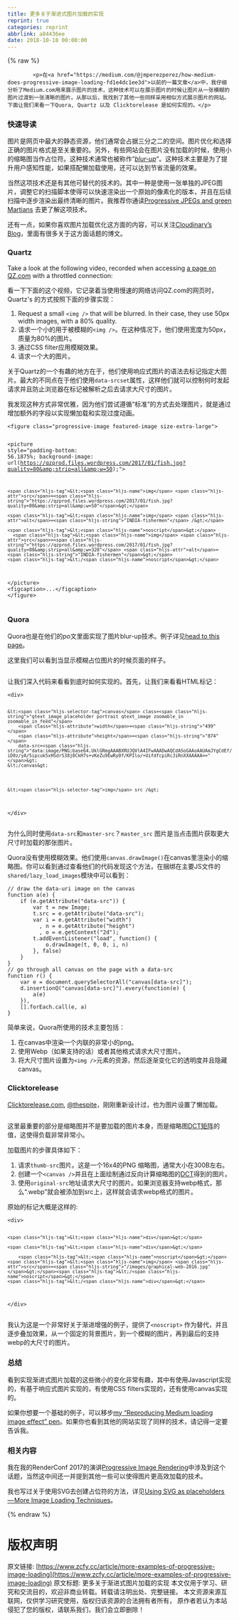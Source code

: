 ```yaml
---
title: 更多关于渐进式图片加载的实现
reprint: true
categories: reprint
abbrlink: a84436ee
date: 2018-10-18 00:00:00
---
```


{% raw %}

            <p>在<a href="https://medium.com/@jmperezperez/how-medium-does-progressive-image-loading-fd1e4dc1ee3d">以前的一篇文章</a>中，我仔细分析了Medium.com用来展示图片的技术，这种技术可以在展示图片的时候让图片从一张模糊的图片过渡到一张清晰的图片。从那以后，我找到了其他一些同样采用相似方式展示图片的网站。下面让我们来看一下Quora, Quartz 以及 Clicktorelease 是如何实现的。</p>
<h3>快速导读</h3>
<p>图片是网页中最大的静态资源，他们通常会占据三分之二的空间。图片优化和选择正确的图片格式是至关重要的。另外，有些网站会在图片没有加载的时候，使用小的缩略图当作占位符。这种技术通常也被称作“<a href="https://css-tricks.com/the-blur-up-technique-for-loading-background-images/"><em>blur-up</em></a>“。这种技术主要是为了提升用户感知性能，如果搭配懒加载使用，还可以达到节省流量的效果。</p>
<p>当然这项技术还是有其他可替代的技术的。其中一种是使用一张单独的JPEG图片，调整它的扫描脚本使得可以快速渲染出一个原始的像素化的版本，并且在后续扫描中逐步渲染出最终清晰的图片。我推荐你通读<a href="http://cloudinary.com/blog/progressive_jpegs_and_green_martians">Progressive JPEGs and green Martians</a> 去更了解这项技术。</p>
<p>还有一点，如果你喜欢图片加载优化这方面的内容，可以关注<a href="http://cloudinary.com/blog">Cloudinary’s Blog</a>，里面有很多关于这方面话题的博文。</p>
<h3>Quartz</h3>
<p>Take a look at the following video, recorded when accessing <a href="https://qz.com/894001/theres-a-wrong-and-a-right-way-to-talk-to-your-dog-according-to-science/">a page on QZ.com</a> with a throttled connection:</p>
<p>看一下下面的这个视频，它记录着当使用慢速的网络访问QZ.com的网页时，Quartz's 的方式按照下面的步骤实现：</p>
<ol>
<li>Request a small <code>&lt;img /&gt;</code> that will be blurred. In their case, they use 50px width images, with a 80% quality.</li>
<li>请求一个小的用于被模糊的<code>&lt;img /&gt;</code>。在这种情况下，他们使用宽度为50px，质量为80%的图片。</li>
<li>通过CSS filter应用模糊效果。</li>
<li>请求一个大的图片。</li>
</ol>
<p>关于Quartz的一个有趣的地方在于，他们使用响应式图片的语法去标记指定大图片。最大的不同点在于他们使用<code>data-srcset</code>属性，这样他们就可以控制何时发起请求并且防止浏览器在标记被解析之后去请求大尺寸的图片。</p>
<p>我发现这种方式非常优雅，因为他们尝试遵循“标准”的方式去处理图片，就是通过增加额外的字段以实现懒加载和实现过度动画。</p>
<pre><code class="hljs xml"><span class="hljs-tag">&lt;<span class="hljs-name">figure</span> <span class="hljs-attr">class</span>=<span class="hljs-string">"progressive-image featured-image size-extra-large"</span>&gt;</span>

  <span class="hljs-tag">&lt;<span class="hljs-name">picture</span> <span class="hljs-attr">style</span>=<span class="hljs-string">"padding-bottom: 56.1875%; background-image: url(https://qzprod.files.wordpress.com/2017/01/fish.jpg?quality=80&amp;strip=all&amp;w=50);"</span>&gt;</span>

    <span class="hljs-tag">&lt;<span class="hljs-name">img</span> <span class="hljs-attr">src</span>=<span class="hljs-string">"https://qzprod.files.wordpress.com/2017/01/fish.jpg?quality=80&amp;strip=all&amp;w=50"</span>&gt;</span>

    <span class="hljs-tag">&lt;<span class="hljs-name">img</span> <span class="hljs-attr">alt</span>=<span class="hljs-string">"INDIA-fishermen"</span> /&gt;</span>

    <span class="hljs-tag">&lt;<span class="hljs-name">noscript</span>&gt;</span>
      <span class="hljs-tag">&lt;<span class="hljs-name">img</span> <span class="hljs-attr">src</span>=<span class="hljs-string">"https://qzprod.files.wordpress.com/2017/01/fish.jpg?quality=80&amp;strip=all&amp;w=320"</span> <span class="hljs-attr">alt</span>=<span class="hljs-string">"INDIA-fishermen"</span>&gt;</span>
    <span class="hljs-tag">&lt;/<span class="hljs-name">noscript</span>&gt;</span>
  <span class="hljs-tag">&lt;/<span class="hljs-name">picture</span>&gt;</span>
  <span class="hljs-tag">&lt;<span class="hljs-name">figcaption</span>&gt;</span>...<span class="hljs-tag">&lt;/<span class="hljs-name">figcaption</span>&gt;</span>
<span class="hljs-tag">&lt;/<span class="hljs-name">figure</span>&gt;</span>
</code></pre><h3>Quora</h3>
<p>Quora也是在他们的po文里面实现了图片blur-up技术。例子详见<a href="https://www.quora.com/How-does-Quora-pre-load-images">head to this page</a>。</p>
<p>这里我们可以看到当显示模糊占位图片的时候页面的样子。</p>
<p><img src="https://p0.ssl.qhimg.com/t01d15cfe42bf2b63fb.png" alt=""></p>
<p>让我们深入代码来看看到底时如何实现的。首先，让我们来看看HTML标记：</p>
<pre><code class="hljs stylus">&lt;div&gt;


    &lt;<span class="hljs-selector-tag">canvas</span> class=<span class="hljs-string">"qtext_image_placeholder portrait qtext_image zoomable_in zoomable_in_feed"</span>
        <span class="hljs-attribute">width</span>=<span class="hljs-string">"499"</span>
        <span class="hljs-attribute">height</span>=<span class="hljs-string">"874"</span>
        data-src=<span class="hljs-string">"data:image/PNG;base64,UklGRmgAAABXRUJQVlA4IFwAAADwAQCdASoGAAoAAUAmJYgCdEf/g…iD0z/yA/5ipcuk5xHSdrS38j8CkH7s+vKeZu9EwRy0f/KPIlo/+UifdfcpiRcJiRnXXAAAAA=="</span>&gt;
    &lt;/canvas&gt;




    &lt;<span class="hljs-selector-tag">img</span> src /&gt;
&lt;/div&gt;
</code></pre><p>为什么同时使用<code>data-src</code>和<code>master-src</code>？<code>master_src</code> 图片是当点击图片获取更大尺寸时加载的那张图片。</p>
<p>Quora没有使用模糊效果。他们使用<code>canvas.drawImage()</code>在canvas里渲染小的缩略图。你可以看到通过查看他们的代码发现这个方法，在捆绑在主要JS文件的<code>shared/lazy_load_images</code>模块中可以看到：</p>
<pre><code class="hljs javascript"><span class="hljs-comment">// draw the data-uri image on the canvas</span>
<span class="hljs-function"><span class="hljs-keyword">function</span> <span class="hljs-title">a</span>(<span class="hljs-params">e</span>) </span>{
    <span class="hljs-keyword">if</span> (e.getAttribute(<span class="hljs-string">"data-src"</span>)) {
        <span class="hljs-keyword">var</span> t = <span class="hljs-keyword">new</span> Image;
        t.src = e.getAttribute(<span class="hljs-string">"data-src"</span>);
        <span class="hljs-keyword">var</span> i = e.getAttribute(<span class="hljs-string">"width"</span>)
          , n = e.getAttribute(<span class="hljs-string">"height"</span>)
          , o = e.getContext(<span class="hljs-string">"2d"</span>);
        t.addEventListener(<span class="hljs-string">"load"</span>, <span class="hljs-function"><span class="hljs-keyword">function</span>(<span class="hljs-params"></span>) </span>{
            o.drawImage(t, <span class="hljs-number">0</span>, <span class="hljs-number">0</span>, i, n)
        }, <span class="hljs-literal">false</span>)
    }
}
<span class="hljs-comment">// go through all canvas on the page with a data-src</span>
<span class="hljs-function"><span class="hljs-keyword">function</span> <span class="hljs-title">r</span>(<span class="hljs-params"></span>) </span>{
    <span class="hljs-keyword">var</span> e = <span class="hljs-built_in">document</span>.querySelectorAll(<span class="hljs-string">"canvas[data-src]"</span>);
    d.insertionQ(<span class="hljs-string">"canvas[data-src]"</span>).every(<span class="hljs-function"><span class="hljs-keyword">function</span>(<span class="hljs-params">e</span>) </span>{
        a(e)
    }),
    [].forEach.call(e, a)
}
</code></pre><p>简单来说，Quora所使用的技术主要包括：</p>
<ol>
<li>在canvas中渲染一个内联的非常小的png。</li>
<li>使用Webp（如果支持的话）或者其他格式请求大尺寸图片。</li>
<li>将大尺寸图片设置为<code>&lt;img /&gt;</code>元素的资源，然后逐渐变化它的透明度并且隐藏canvas。</li>
</ol>
<h3>Clicktorelease</h3>
<p><a href="https://www.clicktorelease.com/">Clicktorelease.com</a>, <a href="https://twitter.com/thespite">@thespite</a>，刚刚重新设计过，也为图片设置了懒加载。</p>
<p><img src="https://p0.ssl.qhimg.com/t01289517093f2be7c5.gif" alt=""></p>
<p>这里最重要的部分是缩略图并不是要加载的图片本身，而是缩略图<a href="https://twitter.com/thespite/status/827110706642305024">DCT矩阵</a>的值，这使得负载非常非常小。</p>
<p>加载图片的步骤具体如下：</p>
<ol>
<li>请求<code>thumb-src</code>图片。这是一个16x4的PNG 缩略图，通常大小在300B左右。</li>
<li>创建一个<code>&lt;canvas /&gt;</code>并且在上面绘制通过反向计算缩略图的<a href="https://en.wikipedia.org/wiki/Discrete_cosine_transform">DCT</a>得到的图片。</li>
<li>使用<code>original-src</code>地址请求大尺寸的图片。如果浏览器支持webp格式，那么“.webp”就会被添加到src上，这样就会请求webp格式的图片。</li>
</ol>
<p>原始的标记大概是这样的:</p>
<pre><code class="hljs xml"><span class="hljs-tag">&lt;<span class="hljs-name">div</span>&gt;</span>




    <span class="hljs-tag">&lt;<span class="hljs-name">div</span>&gt;</span>

    <span class="hljs-tag">&lt;<span class="hljs-name">div</span>&gt;</span>

        <span class="hljs-tag">&lt;<span class="hljs-name">noscript</span>&gt;</span><span class="hljs-tag">&lt;<span class="hljs-name">img</span> <span class="hljs-attr">src</span>=<span class="hljs-string">"/images/graphical-web-2016.jpg"</span>&gt;</span><span class="hljs-tag">&lt;/<span class="hljs-name">noscript</span>&gt;</span>
    <span class="hljs-tag">&lt;/<span class="hljs-name">div</span>&gt;</span>
<span class="hljs-tag">&lt;/<span class="hljs-name">div</span>&gt;</span>
</code></pre><p>我认为这是一个非常好关于渐进增强的例子，提供了<code>&lt;noscript&gt;</code> 作为替代，并且逐步叠加效果，从一个固定的背景图片，到一个模糊的图片，再到最后的支持webp的大尺寸的图片。</p>
<h3>总结</h3>
<p>看到实现渐进式图片加载的这些微小的变化非常有趣，其中有使用Javascript实现的，有基于响应式图片实现的，有使用CSS filters实现的，还有使用canvas实现的。</p>
<p>如果你想要一个基础的例子，可以移步<a href="http://codepen.io/jmperez/pen/yYjPER">my “Reproducing Medium loading image effect” pen</a>。如果你也看到其他的网站实现了同样的技术，请记得一定要告诉我。</p>
<h3>相关内容</h3>
<p>我在我的RenderConf 2017的演讲<a href="https://www.youtube.com/watch?v=S70xyRYCNdY">Progressive Image Rendering</a>中涉及到这个话题，当然这中间还一并提到其他一些可以使得图片更高效加载的技术。</p>
<p>我也写过关于使用SVG去创建占位符的方法，详见<a href="https://medium.com/@jmperezperez/using-svg-as-placeholders-more-image-loading-techniques-bed1b810ab2c">Using SVG as placeholders — More Image Loading Techniques</a>。</p>

          
{% endraw %}

# 版权声明
原文链接: [https://www.zcfy.cc/article/more-examples-of-progressive-image-loading](https://www.zcfy.cc/article/more-examples-of-progressive-image-loading)
原文标题: 更多关于渐进式图片加载的实现
本文仅用于学习、研究和交流目的，欢迎非商业转载。转载请注明出处、完整链接。
本文资源来源互联网，仅供学习研究使用，版权归该资源的合法拥有者所有，
原作者若认为本站侵犯了您的版权，请联系我们，我们会立即删除！
